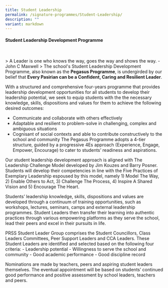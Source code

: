 ```yaml
---
title: Student Leadership
permalink: /signature-programmes/Student-Leadership/
description: ""
variant: markdown
---
```

#### **Student Leadership Development Programme**  
<br>

&gt; A Leader is one who knows the way, goes the way and shows the way. - John C Maxwell 
&gt; 
The school's Student Leadership Development Programme, also known as the **Pegasus Programme**, is undergirded by our belief that **Every Pasirian can be a Confident, Caring and Resilient Leader**. 

With a structured and comprehensive four-years programme that provides leadership development opportunities for all students to develop their leadership potential, we seek to equip students with the the necessary knowledge, skills, dispositions and values for them to achieve the following desired outcomes: 
* Communicate and collaborate with others effectively
* Adaptable and resilient to problem-solve in challenging, complex and ambiguous situations
* Cognisant of social contexts and able to contribute constructively to the school and community The Pegasus Programme adopts a 4-tier structure, guided by a progressive 4Es approach (Experience, Engage, Empower, Encourage) to cater to students’ readiness and aspirations.

Our student leadership development approach is aligned with The Leadership Challenge Model developed by Jim Kouzes and Barry Posner. Students will develop their competencies in line with the Five Practices of Exemplary Leadership espoused by this model, namely 1) Model The Way, 2) Enable Others to Act, 3) Challenge The Process, 4) Inspire A Shared Vision and 5) Encourage The Heart.


Students’ leadership knowledge, skills, dispositions and values are developed through a continuum of training opportunities, such as workshops, lectures, seminars, camps and external leadership programmes. Student Leaders then transfer their learning into authentic practices through various empowering platforms as they serve the school, lead their peers and excel in their pursuits in life. 

PRSS Student Leader Group comprises the Student Councillors, Class Leaders Committees, Peer Support Leaders and CCA Leaders. These Student Leaders are identified and selected based on the following four criteria: - Leadership potential - Willingness to serve the school and community - Good academic performance - Good discipline record 

Nominations are made by teachers, peers and aspiring student leaders themselves. The eventual appointment will be based on students’ continued good performance and positive assessment by school leaders, teachers and peers.